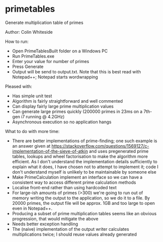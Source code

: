 # primetables
Generate multiplication table of primes

Author: Colin Whiteside

How to run:
- 	Open PrimeTablesBuilt folder on a Windows PC
- 	Run PrimeTables.exe
-	Enter your value for number of primes
-	Press Generate
- 	Output will be send to output.txt. Note that this is best read with Notepad++; Notepad starts wordwrapping

Pleased with:
- 	Has simple unit test
- 	Algorithm is fairly straightforward and well commented
-	Can display fairly large prime multiplication values
-	Can generate large primes quickly (200000 primes in 23ms on a 7th-gen i7 running @ 4.2GHz)
-	Asynchronous execution so no application hangs

What to do with more time:
- 	There are better implementations of prime-finding; one such example is an answer 
	given at https://stackoverflow.com/questions/1569127/c-implementation-of-the-sieve-of-atkin
	and uses pregenerated prime tables, lookups and wheel factorisation to make the algorithm more efficient. As I don't
	understand the implementation details sufficiently to explain what it does,	I have chosen not to attempt to
	implement it; code I don't understand myself is unlikely to be maintainable by someone else
-	Make PrimeCalculation implement an interface so we can have a consistent way to access different prime calculation methods
- 	Localise front-end rather than using hardcoded text
-	For large-ish amounts of primes (>300) we're going to run out of memory writing the output to the application, so we do it
	to a file. By 20000 primes, the output file will be approx. 1GB and too large to open even in Notepad++.
-	Producing a subset of prime multiplication tables seems like an obvious progression, that would mitigate the above
-	Needs better exception handling
-	The (naive) implementation of the output writer calculates multiplications twice; I should reuse values already generated
